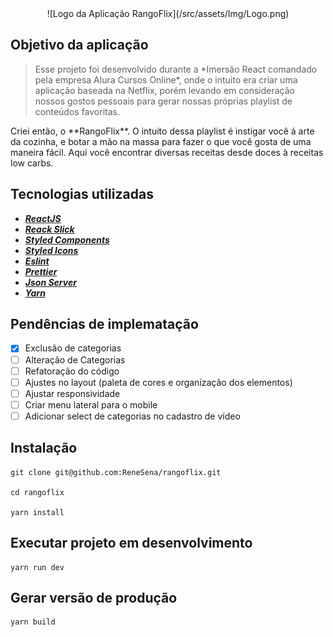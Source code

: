 <center>![Logo da Aplicação RangoFlix](/src/assets/Img/Logo.png)</center>

## **Objetivo da aplicação**
 
> <p>Esse projeto foi desenvolvido durante a *Imersão React comandado pela empresa Alura Cursos Online*, onde o intuito era criar uma aplicação baseada na Netflix, porém levando em consideração nossos gostos pessoais para gerar nossas próprias playlist de conteúdos favoritas.</p>

<p>Criei então, o **RangoFlix**. O intuito dessa playlist é instigar você á arte da cozinha, e botar a mão na massa para fazer o que você gosta de uma maneira fácil. Aqui você encontrar diversas receitas desde doces à receitas low carbs.</p> 

## Tecnologias utilizadas 

* ***[ReactJS](https://pt-br.reactjs.org/)*** 
* ***[Reack Slick](https://react-slick.neostack.com/)***
* ***[Styled Components](https://styled-components.com/)***
* ***[Styled Icons](https://styled-icons.js.org/)***
* ***[Eslint](https://eslint.org/)***
* ***[Prettier](https://prettier.io/)***
* ***[Json Server](https://github.com/typicode/json-server)***
* ***[Yarn](https://classic.yarnpkg.com/en/docs/install#debian-stable)***

## Pendências de implematação

- [x] Exclusão de categorias
- [ ] Alteração de Categorias
- [ ] Refatoração do código
- [ ] Ajustes no layout (paleta de cores e organização dos elementos)
- [ ] Ajustar responsividade
- [ ] Criar menu lateral para o mobile
- [ ] Adicionar select de categorias no cadastro de vídeo

## Instalação

```
git clone git@github.com:ReneSena/rangoflix.git

cd rangoflix

yarn install
```

## Executar projeto em desenvolvimento

```
yarn run dev
```

## Gerar versão de produção

```
yarn build
```